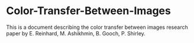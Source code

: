 # Color-Transfer-Between-Images
This is a document describing the color transfer between images research paper by E. Reinhard, M. Ashikhmin, B. Gooch, P. Shirley.

